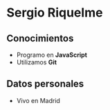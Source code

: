 # Sergio Riquelme

## Conocimientos
- Programo en **JavaScript**
- Utilizamos **Git**
## Datos personales
- Vivo en Madrid